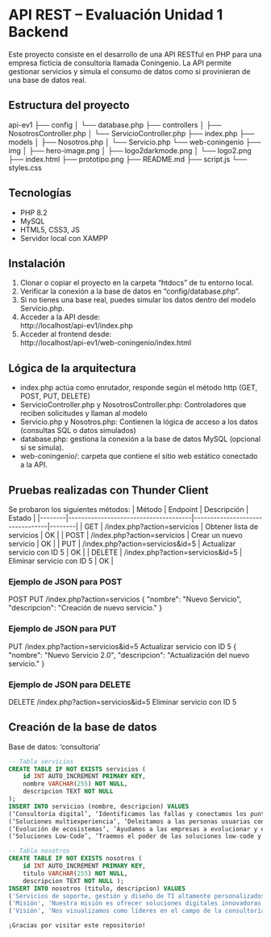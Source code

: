 # API REST – Evaluación Unidad 1 Backend
Este proyecto consiste en el desarrollo de una API RESTful en PHP para una empresa ficticia de consultoría llamada Coningenio. La API permite gestionar servicios y simula el consumo de datos como si provinieran de una base de datos real.

## Estructura del proyecto
api-ev1 ├── config │   └── database.php ├── controllers │   ├── NosotrosController.php │   └── ServicioController.php ├── index.php ├── models │   ├── Nosotros.php │   └── Servicio.php └── web-coningenio ├── img │   ├── hero-image.png │   ├── logo2darkmode.png │   └── logo2.png ├── index.html ├── prototipo.png ├── README.md ├── script.js └── styles.css

## Tecnologías
- PHP 8.2
- MySQL
- HTML5, CSS3, JS
- Servidor local con XAMPP

## Instalación
1.  Clonar o copiar el proyecto en la carpeta “htdocs” de tu entorno local.
2. Verificar la conexión a la base de datos en “config/database.php”.
3. Si no tienes una base real, puedes simular los datos dentro del modelo Servicio.php.
4. Acceder a la API desde:  
   http://localhost/api-ev1/index.php
5. Acceder al frontend desde:  
   http://localhost/api-ev1/web-coningenio/index.html

## Lógica de la arquitectura
- index.php actúa como enrutador, responde según el método http (GET, POST, PUT, DELETE)
- ServicioController.php y NosotrosController.php: Controladores que reciben solicitudes y llaman al modelo
- Servicio.php y Nosotros.php: Contienen la lógica de acceso a los datos (consultas SQL o datos simulados)
- database.php: gestiona la conexión a la base de datos MySQL (opcional si se simula).
- web-coningenio/: carpeta que contiene el sitio web estático conectado a la API.

## Pruebas realizadas con Thunder Client
Se probaron los siguientes métodos:
| Método | Endpoint                             | Descripción                     | Estado |
|--------|--------------------------------------|---------------------------------|--------|
| GET    | /index.php?action=servicios          | Obtener lista de servicios      | OK  |
| POST   | /index.php?action=servicios          | Crear un nuevo servicio         | OK  |
| PUT    | /index.php?action=servicios&id=5     | Actualizar servicio con ID 5    | OK  |
| DELETE | /index.php?action=servicios&id=5     | Eliminar servicio con ID 5      | OK  |

### Ejemplo de JSON para POST
POST PUT            /index.php?action=servicios
{
    "nombre": "Nuevo Servicio",
    "descripcion": "Creación de nuevo servicio."
}

### Ejemplo de JSON para PUT
PUT            /index.php?action=servicios&id=5  Actualizar servicio con ID 5
{
    "nombre": "Nuevo Servicio 2.0",
    "descripcion": "Actualización del nuevo servicio."
}

### Ejemplo de JSON para DELETE
DELETE    /index.php?action=servicios&id=5   Eliminar servicio con ID 5   


## Creación de la base de datos
Base de datos: ‘consultoria’
```sql
-- Tabla servicios
CREATE TABLE IF NOT EXISTS servicios ( 
	id INT AUTO_INCREMENT PRIMARY KEY, 
	nombre VARCHAR(255) NOT NULL, 
	descripcion TEXT NOT NULL 
);
INSERT INTO servicios (nombre, descripcion) VALUES 
(‘Consultoría digital’, ‘Identificamos las fallas y conectamos los puntos entre tu negocio y tu estrategia digital. Nuestro equipo experto cuenta con años de experiencia en la definición de estrategias y hojas de ruta en función de tus objetivos específicos.’), 
(‘Soluciones multiexperiencia’, ‘Deleitamos a las personas usuarias con experiencias interconectadas a través de aplicaciones web, móviles, interfaces conversacionales, digital twin, IoT y AR. Su arquitectura puede adaptarse y evolucionar para adaptarse a los cambios de tu organización.’), 
(‘Evolución de ecosistemas’, ‘Ayudamos a las empresas a evolucionar y ejecutar sus aplicaciones de forma eficiente, desplegando equipos especializados en la modernización y el mantenimiento de ecosistemas técnicos. Creando soluciones robustas en tecnologías de vanguardia.’), 
(‘Soluciones Low-Code’, ‘Traemos el poder de las soluciones low-code y no-code para ayudar a nuestros clientes a acelerar su salida al mercado y añadir valor. Aumentamos la productividad y la calidad, reduciendo los requisitos de cualificación de los desarrolladores.’);

-- Tabla nosotros
CREATE TABLE IF NOT EXISTS nosotros ( 
	id INT AUTO_INCREMENT PRIMARY KEY, 
	titulo VARCHAR(255) NOT NULL, 
	descripcion TEXT NOT NULL );
INSERT INTO nosotros (titulo, descripcion) VALUES 
('Servicios de soporte, gestión y diseño de TI altamente personalizados.', 'Acelere la innovación con equipos tecnológicos de clase mundial. Lo conectaremos con un equipo remoto completo de increíbles talentos independientes para todas sus necesidades de desarrollo de software.'), 
('Misión', 'Nuestra misión es ofrecer soluciones digitales innovadoras y de alta calidad que impulsen el éxito de nuestros clientes, ayudándolos a alcanzar sus objetivos empresariales a través de la tecnología y la creatividad.'), 
('Visión', 'Nos visualizamos como líderes en el campo de la consultoría y desarrollo de software, reconocidos por nuestra excelencia en el servicio al cliente, nuestra capacidad para adaptarnos a las necesidades cambiantes del mercado y nuestra contribución al crecimiento y la transformación digital de las empresas.');

¡Gracias por visitar este repositorio!
